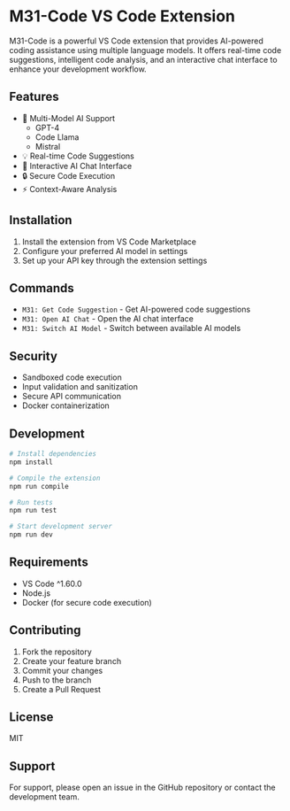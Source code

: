 # M31-Code VS Code Extension

M31-Code is a powerful VS Code extension that provides AI-powered coding assistance using multiple language models. It offers real-time code suggestions, intelligent code analysis, and an interactive chat interface to enhance your development workflow.

## Features

- 🤖 Multi-Model AI Support
  - GPT-4
  - Code Llama
  - Mistral
- 💡 Real-time Code Suggestions
- 💬 Interactive AI Chat Interface
- 🔒 Secure Code Execution
- ⚡ Context-Aware Analysis

## Installation

1. Install the extension from VS Code Marketplace
2. Configure your preferred AI model in settings
3. Set up your API key through the extension settings

## Commands

- `M31: Get Code Suggestion` - Get AI-powered code suggestions
- `M31: Open AI Chat` - Open the AI chat interface
- `M31: Switch AI Model` - Switch between available AI models

## Security

- Sandboxed code execution
- Input validation and sanitization
- Secure API communication
- Docker containerization

## Development

```bash
# Install dependencies
npm install

# Compile the extension
npm run compile

# Run tests
npm run test

# Start development server
npm run dev
```

## Requirements

- VS Code ^1.60.0
- Node.js
- Docker (for secure code execution)

## Contributing

1. Fork the repository
2. Create your feature branch
3. Commit your changes
4. Push to the branch
5. Create a Pull Request

## License

MIT

## Support

For support, please open an issue in the GitHub repository or contact the development team.